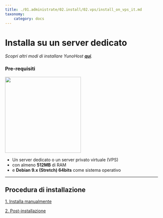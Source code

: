 ```yaml
---
title: ./01.administrate/02.install/02.vps/install_on_vps_it.md
taxonomy:
    category: docs
---
```

# Installa su un server dedicato

*Scopri altri modi di installare YunoHost **[qui](/install)**.*

### Pre-requisiti

<img src="/images/vps.png" width=250>

* Un server dedicato o un server privato virtuale (VPS)
* con almeno **512MB** di RAM
* e **Debian 9.x (Stretch) 64bits** come sistema operativo

---

## Procedura di installazione 

<a class="btn btn-lg btn-default" href="/install_manually">1. Installa manualmente</a>

<a class="btn btn-lg btn-default" href="/postinstall">2. Post-installazione</a>

